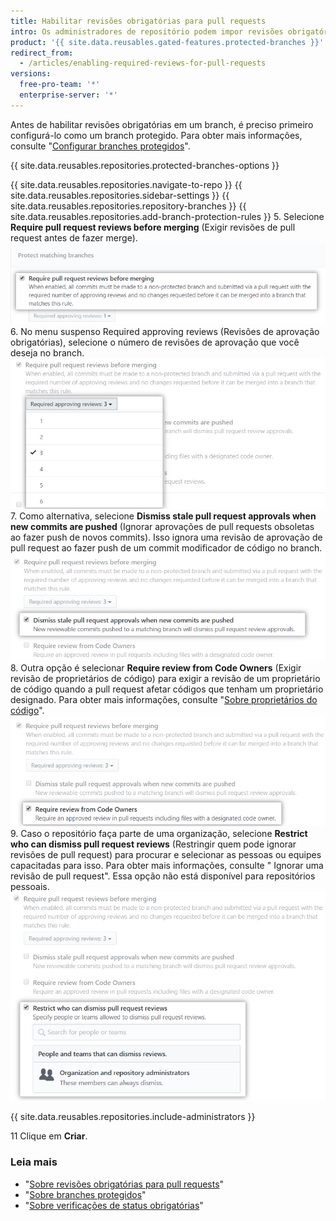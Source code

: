 ```yaml
---
title: Habilitar revisões obrigatórias para pull requests
intro: Os administradores de repositório podem impor revisões obrigatórias para que as pull requests precisem ter um número específico de revisões de aprovação antes de fazer merge.
product: '{{ site.data.reusables.gated-features.protected-branches }}'
redirect_from:
  - /articles/enabling-required-reviews-for-pull-requests
versions:
  free-pro-team: '*'
  enterprise-server: '*'
---
```


Antes de habilitar revisões obrigatórias em um branch, é preciso primeiro configurá-lo como um branch protegido. Para obter mais informações, consulte "[Configurar branches protegidos](/github/administering-a-repository/configuring-protected-branches)".

{{ site.data.reusables.repositories.protected-branches-options }}

{{ site.data.reusables.repositories.navigate-to-repo }}
{{ site.data.reusables.repositories.sidebar-settings }}
{{ site.data.reusables.repositories.repository-branches }}
{{ site.data.reusables.repositories.add-branch-protection-rules }}
5. Selecione **Require pull request reviews before merging** (Exigir revisões de pull request antes de fazer merge). ![Caixa de seleção Pull request review restriction (Restrição de revisão de pull request)](/assets/images/help/repository/PR-reviews-required.png)
6. No menu suspenso Required approving reviews (Revisões de aprovação obrigatórias), selecione o número de revisões de aprovação que você deseja no branch. ![Menu suspenso para selecionar o número de revisões de aprovação obrigatórias](/assets/images/help/repository/number-of-required-review-approvals.png)
7. Como alternativa, selecione **Dismiss stale pull request approvals when new commits are pushed** (Ignorar aprovações de pull requests obsoletas ao fazer push de novos commits). Isso ignora uma revisão de aprovação de pull request ao fazer push de um commit modificador de código no branch. ![Caixa de seleção Dismiss stale pull request approvals when new commits are pushed (Ignorar aprovações de pull requests obsoletas ao fazer push de novos commits)](/assets/images/help/repository/PR-reviews-required-dismiss-stale.png)
8. Outra opção é selecionar **Require review from Code Owners** (Exigir revisão de proprietários de código) para exigir a revisão de um proprietário de código quando a pull request afetar códigos que tenham um proprietário designado. Para obter mais informações, consulte "[Sobre proprietários do código](/github/creating-cloning-and-archiving-repositories/about-code-owners)". ![Require review from code owners (Exigir revisão de proprietários de código)](/assets/images/help/repository/PR-review-required-code-owner.png)
9. Caso o repositório faça parte de uma organização, selecione **Restrict who can dismiss pull request reviews** (Restringir quem pode ignorar revisões de pull request) para procurar e selecionar as pessoas ou equipes capacitadas para isso. Para obter mais informações, consulte "
Ignorar uma revisão de pull request". Essa opção não está disponível para repositórios pessoais. ![Caixa de seleção Restrict who can dismiss pull request reviews (Restringir quem pode ignorar revisões de pull request)](/assets/images/help/repository/PR-review-required-dismissals.png) </p> 
   
   {{ site.data.reusables.repositories.include-administrators }}</li> 
   
   11 Clique em **Criar**.</ol> 



### Leia mais

- "[Sobre revisões obrigatórias para pull requests](/github/administering-a-repository/about-required-reviews-for-pull-requests)"
- "[Sobre branches protegidos](/github/administering-a-repository/about-protected-branches)"
- "[Sobre verificações de status obrigatórias](/github/administering-a-repository/about-required-status-checks)"
